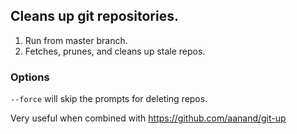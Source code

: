 ## Cleans up git repositories.

1. Run from master branch.
2. Fetches, prunes, and cleans up stale repos.

### Options
<code>--force</code> will skip the prompts for deleting repos.

Very useful when combined with https://github.com/aanand/git-up


